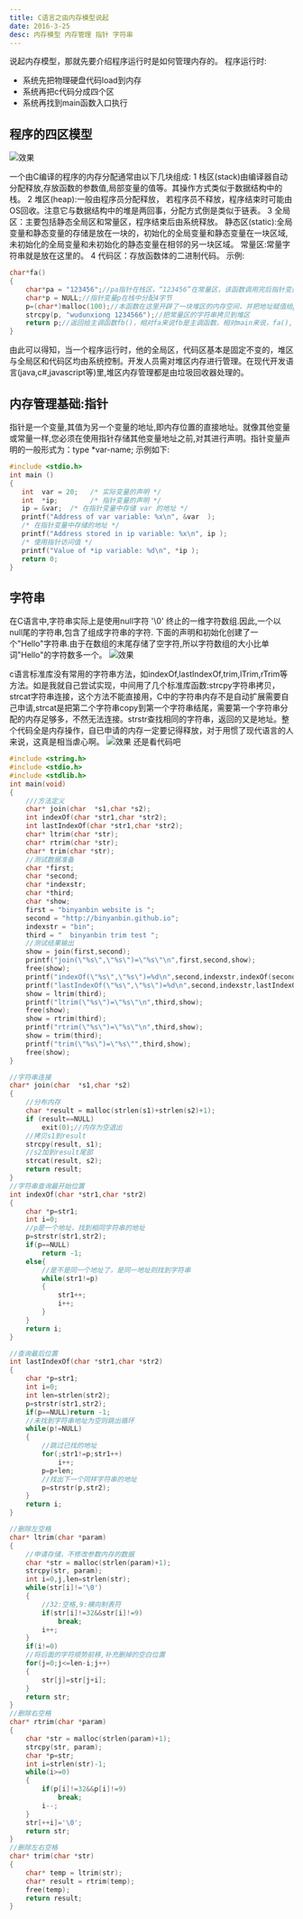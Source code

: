 ```yaml
---
title: C语言之由内存模型说起
date: 2016-3-25
desc: 内存模型 内存管理 指针 字符串
---
```

说起内存模型，那就先要介绍程序运行时是如何管理内存的。
程序运行时:
* 系统先把物理硬盘代码load到内存
* 系统再把c代码分成四个区
* 系统再找到main函数入口执行
## 程序的四区模型
![效果](/img/c-3.png)
<!-- more -->
一个由C编译的程序的内存分配通常由以下几块组成:
1 栈区(stack)由编译器自动分配释放,存放函数的参数值,局部变量的值等。其操作方式类似于数据结构中的栈。
2 堆区(heap):一般由程序员分配释放， 若程序员不释放，程序结束时可能由OS回收。注意它与数据结构中的堆是两回事，分配方式倒是类似于链表。
3 全局区：主要包括静态全局区和常量区，程序结束后由系统释放。
静态区(static):全局变量和静态变量的存储是放在一块的，初始化的全局变量和静态变量在一块区域,未初始化的全局变量和未初始化的静态变量在相邻的另一块区域。
常量区:常量字符串就是放在这里的。
4 代码区：存放函数体的二进制代码。
示例:
``` C
char*fa()
{
    char*pa = "123456";//pa指针在栈区，“123456”在常量区，该函数调用完后指针变量pa就被释放了
    char*p = NULL;//指针变量p在栈中分配4字节
    p=(char*)malloc(100);//本函数在这里开辟了一块堆区的内存空间，并把地址赋值给p
    strcpy(p, "wudunxiong 1234566");//把常量区的字符串拷贝到堆区
    return p;//返回给主调函数fb()，相对fa来说fb是主调函数，相对main来说，fa(),fb()都是被调用函数
}
```
由此可以得知，当一个程序运行时，他的全局区，代码区基本是固定不变的，堆区与全局区和代码区均由系统控制。开发人员需对堆区内存进行管理。在现代开发语言(java,c#,javascript等)里,堆区内存管理都是由垃圾回收器处理的。

## 内存管理基础:指针
指针是一个变量,其值为另一个变量的地址,即内存位置的直接地址。就像其他变量或常量一样,您必须在使用指针存储其他变量地址之前,对其进行声明。指针变量声明的一般形式为：type *var-name;
示例如下:
``` C
#include <stdio.h>
int main ()
{
   int  var = 20;   /* 实际变量的声明 */
   int  *ip;        /* 指针变量的声明 */
   ip = &var;  /* 在指针变量中存储 var 的地址 */
   printf("Address of var variable: %x\n", &var  );
   /* 在指针变量中存储的地址 */
   printf("Address stored in ip variable: %x\n", ip );
   /* 使用指针访问值 */
   printf("Value of *ip variable: %d\n", *ip );
   return 0;
}
```
## 字符串
在C语言中,字符串实际上是使用null字符 '\0' 终止的一维字符数组.因此,一个以null尾的字符串,包含了组成字符串的字符.
下面的声明和初始化创建了一个"Hello"字符串.由于在数组的末尾存储了空字符,所以字符数组的大小比单词"Hello"的字符数多一个。
![效果](/img/c-4.jpg)

c语言标准库没有常用的字符串方法，如indexOf,lastIndexOf,trim,lTrim,rTrim等方法。如是我就自己尝试实现，中间用了几个标准库函数:strcpy字符串拷贝，strcat字符串连接，这个方法不能直接用，C中的字符串内存不是自动扩展需要自己申请,strcat是把第二个字符串copy到第一个字符串结尾，需要第一个字符串分配的内存足够多，不然无法连接。strstr查找相同的字符串，返回的又是地址。整个代码全是内存操作，自已申请的内存一定要记得释放，对于用惯了现代语言的人来说，这真是相当虐心啊。
![效果](/img/c-5.jpg)
还是看代码吧
``` C
#include <string.h>
#include <stdio.h>
#include <stdlib.h> 
int main(void)
{
    ///方法定义
    char* join(char  *s1,char *s2);
    int indexOf(char *str1,char *str2);
    int lastIndexOf(char *str1,char *str2);
    char* ltrim(char *str);
    char* rtrim(char *str);
    char* trim(char *str);
    //测试数据准备
    char *first;
    char *second;
    char *indexstr;
    char *third;
    char *show;
    first = "binyanbin website is ";
    second = "http://binyanbin.github.io";
    indexstr = "bin";
    third = "  binyanbin trim test ";
    //测试结果输出
    show = join(first,second);
    printf("join(\"%s\",\"%s\")=\"%s\"\n",first,second,show);
    free(show);
    printf("indexOf(\"%s\",\"%s\")=%d\n",second,indexstr,indexOf(second,indexstr));
    printf("lastIndexOf(\"%s\",\"%s\")=%d\n",second,indexstr,lastIndexOf(second,indexstr));
    show = ltrim(third);
    printf("ltrim(\"%s\")=\"%s\"\n",third,show);
    free(show);
    show = rtrim(third);
    printf("rtrim(\"%s\")=\"%s\"\n",third,show);
    show = trim(third);
    printf("trim(\"%s\")=\"%s\"",third,show);
    free(show);
}

//字符串连接
char* join(char  *s1,char *s2)
{
    //分布内存
    char *result = malloc(strlen(s1)+strlen(s2)+1);
    if (result==NULL) 
        exit(0);//内存为空退出
    //拷贝s1到result
    strcpy(result, s1);
    //s2加到result尾部  
    strcat(result, s2);  
    return result;  
}
//字符串查询最开始位置
int indexOf(char *str1,char *str2)  
{  
    char *p=str1;  
    int i=0;  
    //p是一个地址，找到相同字符串的地址
    p=strstr(str1,str2);  
    if(p==NULL)  
        return -1;  
    else{  
        //是不是同一个地址了，是同一地址则找到字符串
        while(str1!=p)
        {  
            str1++;  
            i++;  
        }  
    }  
    return i;  
} 

//查询最后位置
int lastIndexOf(char *str1,char *str2)  
{  
    char *p=str1;  
    int i=0;
    int len=strlen(str2);  
    p=strstr(str1,str2);  
    if(p==NULL)return -1;
    //未找到字符串地址为空则跳出循环  
    while(p!=NULL)  
    { 
        //跳过已找的地址 
        for(;str1!=p;str1++)
            i++;  
        p=p+len;
        //找出下一个同样字符串的地址  
        p=strstr(p,str2);  
    }  
    return i;  
} 

//删除左空格 
char* ltrim(char *param)  
{
    //申请存储，不修改参数内存的数据
    char *str = malloc(strlen(param)+1); 
    strcpy(str, param); 
    int i=0,j,len=strlen(str);  
    while(str[i]!='\0')  
    {
        //32:空格,9:横向制表符
        if(str[i]!=32&&str[i]!=9)
            break;
        i++;  
    }  
    if(i!=0)  
    //将后面的字符顺势前移,补充删掉的空白位置
    for(j=0;j<=len-i;j++)  
    {     
        str[j]=str[j+i];
    }  
    return str; 
}  
//删除右空格
char* rtrim(char *param)  
{
    char *str = malloc(strlen(param)+1);    
    strcpy(str, param); 
    char *p=str;  
    int i=strlen(str)-1;  
    while(i>=0)  
    {  
        if(p[i]!=32&&p[i]!=9)
            break;  
        i--;  
    }  
    str[++i]='\0';
    return str;  
}
//删除左右空格
char* trim(char *str)
{
    char* temp = ltrim(str);
    char* result = rtrim(temp);
    free(temp);
    return result;
}  
```
